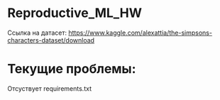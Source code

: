 # Reproductive_ML_HW
Ссылка на датасет: https://www.kaggle.com/alexattia/the-simpsons-characters-dataset/download

# Текущие проблемы:
Отсуствует requirements.txt

